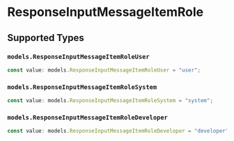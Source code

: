 # ResponseInputMessageItemRole


## Supported Types

### `models.ResponseInputMessageItemRoleUser`

```typescript
const value: models.ResponseInputMessageItemRoleUser = "user";
```

### `models.ResponseInputMessageItemRoleSystem`

```typescript
const value: models.ResponseInputMessageItemRoleSystem = "system";
```

### `models.ResponseInputMessageItemRoleDeveloper`

```typescript
const value: models.ResponseInputMessageItemRoleDeveloper = "developer";
```

